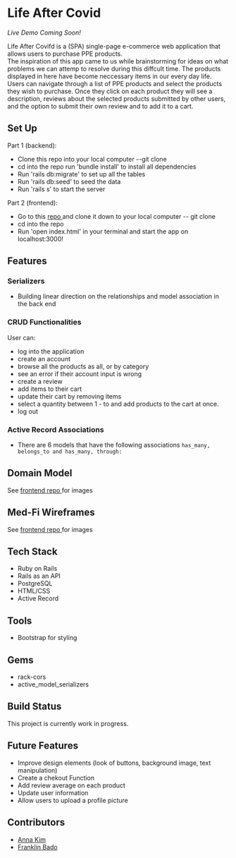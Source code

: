 # Life After Covid
*Live Demo Coming Soon!*

Life After Covifd is a (SPA) single-page e-commerce web application that allows users to purchase PPE products. <br>
The inspiration of this app came to us while brainstorming for ideas on what problems we can attemp to resolve during this diffcult time. The products displayed in here have become neccessary items in our every day life. <br>
Users can navigate through a list of PPE products and select the products they wish to purchase. Once they click on each product they will see a description, reviews about the selected products submitted by other users, and the option to submit their own review and to add it to a cart.

## Set Up
 Part 1 (backend):
 * Clone this repo into your local computer --git clone
 * cd into the repo run 'bundle install' to install all dependencies
 * Run 'rails db:migrate' to set up all the tables
 * Run 'rails db:seed' to seed the data
 * Run 'rails s' to start the server
 
 Part 2 (frontend):
 * Go to this <a href = "https://github.com/iannakim/Life-After-Covid-frontend"> repo </a> and clone it down to your local computer -- git clone
 * cd into the repo
 * Run 'open index.html' in your terminal and start the app on localhost:3000!

## Features

### Serializers
 * Building linear direction on the relationships and model association in the back end 
 
### CRUD Functionalities
 User can:
  * log into the application
  * create an account
  * browse all the products as all, or by category
  * see an error if their account input is wrong
  * create a review
  * add items to their cart 
  * update their cart by removing items 
  * select a quantity between 1 - to and add products to the cart at once.
  * log out 
  
### Active Record Associations
 * There are 6 models that have the following associations ```has_many, belongs_to and has_many, through: ```

## Domain Model
See <a href = "https://github.com/iannakim/Life-After-Covid-frontend/blob/master/README.md">  frontend repo </a> for images

## Med-Fi Wireframes
See <a href = "https://github.com/iannakim/Life-After-Covid-frontend/blob/master/README.md">  frontend repo </a> for images

## Tech Stack
 * Ruby on Rails
 * Rails as an API
 * PostgreSQL
 * HTML/CSS
 * Active Record
 
## Tools
 * Bootstrap for styling
 
## Gems 
 * rack-cors
 * active_model_serializers
 
## Build Status
 This project is currently work in progress.
 
## Future Features
 * Improve design elements (look of buttons, background image, text manipulation)
 * Create a chekout Function
 * Add review average on each product
 * Update user information
 * Allow users to upload a profile picture
 
## Contributors
 * [Anna Kim](https://github.com/iannakim)
 * [Franklin Bado](https://github.com/fbado66)
 
